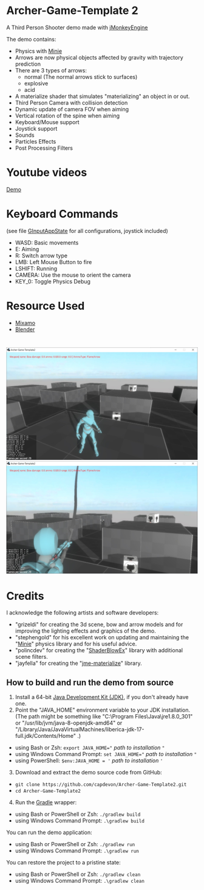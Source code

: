 # Archer-Game-Template 2
A Third Person Shooter demo made with [jMonkeyEngine](https://jmonkeyengine.org/)

The demo contains:

* Physics with [Minie](https://stephengold.github.io/Minie/minie/overview.html)
* Arrows are now physical objects affected by gravity with trajectory prediction
* There are 3 types of arrows:
  - normal (The normal arrows stick to surfaces)
  - explosive
  - acid
* A materialize shader that simulates "materializing" an object in or out.
* Third Person Camera with collision detection
* Dynamic update of camera FOV when aiming
* Vertical rotation of the spine when aiming
* Keyboard/Mouse support
* Joystick support
* Sounds
* Particles Effects
* Post Processing Filters

# Youtube videos
[Demo](https://www.youtube.com/watch?v=US9KNTqL2js&feature=emb_logo)

# Keyboard Commands
(see file [GInputAppState](https://github.com/capdevon/Archer-Game-Template2/blob/main/src/main/java/com/capdevon/input/GInputAppState.java) for all configurations, joystick included)
- WASD: Basic movements
- E: Aiming
- R: Switch arrow type
- LMB: Left Mouse Button to fire
- LSHIFT: Running
- CAMERA: Use the mouse to orient the camera
- KEY_0: Toggle Physics Debug

# Resource Used
- [Mixamo](https://www.mixamo.com/)
- [Blender](https://www.blender.org/download/)

# 
![Screenshot](images/archer-1.jpg)
![Screenshot](images/archer-2.jpg)

# Credits
I acknowledge the following artists and software developers:

* "grizeldi" for creating the 3d scene, bow and arrow models and for improving the lighting effects and graphics of the demo. 
* "stephengold" for his excellent work on updating and maintaining the "[Minie](https://github.com/stephengold/Minie)" physics library and for his useful advice.
* "polincdev" for creating the "[ShaderBlowEx](https://github.com/polincdev/ShaderBlowEx)" library with additional scene filters.
* "jayfella" for creating the "[jme-materialize](https://github.com/capdevon/jme-materialize)" library.

## How to build and run the demo from source

1. Install a 64-bit [Java Development Kit (JDK)][adoptium],
   if you don't already have one.
2. Point the "JAVA_HOME" environment variable to your JDK installation.
   (The path might be something like "C:\Program Files\Java\jre1.8.0_301"
   or "/usr/lib/jvm/java-8-openjdk-amd64" or
   "/Library/Java/JavaVirtualMachines/liberica-jdk-17-full.jdk/Contents/Home" .)
  + using Bash or Zsh: `export JAVA_HOME="` *path to installation* `"`
  + using Windows Command Prompt: `set JAVA_HOME="` *path to installation* `"`
  + using PowerShell: `$env:JAVA_HOME = '` *path to installation* `'`
3. Download and extract the demo source code from GitHub:
  + `git clone https://github.com/capdevon/Archer-Game-Template2.git`
  + `cd Archer-Game-Template2`
4. Run the [Gradle] wrapper:
  + using Bash or PowerShell or Zsh: `./gradlew build`
  + using Windows Command Prompt: `.\gradlew build`

You can run the demo application:
+ using Bash or PowerShell or Zsh: `./gradlew run`
+ using Windows Command Prompt: `.\gradlew run`

You can restore the project to a pristine state:
+ using Bash or PowerShell or Zsh: `./gradlew clean`
+ using Windows Command Prompt: `.\gradlew clean`


[adoptium]: https://adoptium.net/releases.html "Adoptium Project"
[gradle]: https://gradle.org "Gradle Project"
